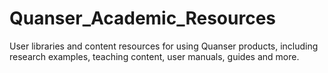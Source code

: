 # Quanser_Academic_Resources
User libraries and content resources for using Quanser products, including research examples, teaching content, user manuals, guides and more.  
